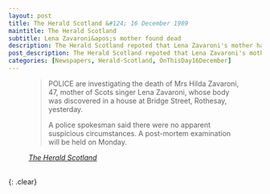 ```yaml
---
layout: post
title: The Herald Scotland &#124; 16 December 1989
maintitle: The Herald Scotland
subtitle: Lena Zavaroni&apos;s mother found dead
description: The Herald Scotland repoted that Lena Zavaroni's mother had been found dead the previous day.
post_description: The Herald Scotland repoted that Lena Zavaroni's mother had been found dead the previous day.
categories: [Newspapers, Herald-Scotland, OnThisDay16December]
---
```


<figure class="fig3">
<blockquote>
<p>POLICE are investigating the death of Mrs Hilda Zavaroni, 47, mother of Scots singer Lena Zavaroni, whose body was discovered in a house at Bridge Street, Rothesay, yesterday.</p>
<p>A police spokesman said there were no apparent suspicious circumstances. A post-mortem examination will be held on Monday.</p>
</blockquote>
<cite><a class="external-link" href="https://www.heraldscotland.com/news/11972048.lena-zavaronis-mother-found-dead">The Herald Scotland</a></cite>
</figure>

<br />{: .clear}

